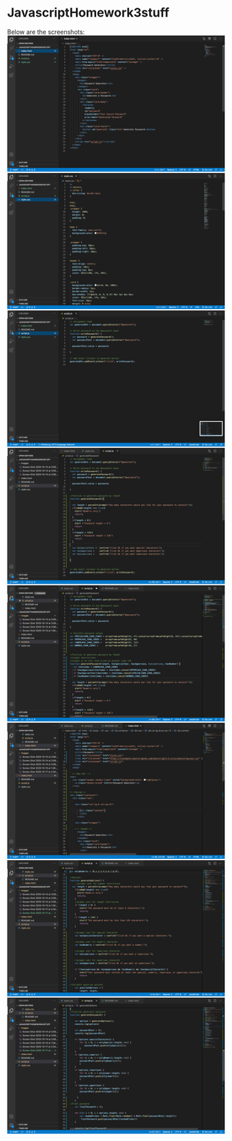 # JavascriptHomework3stuff


Below are the screenshots:
![](images/Screen%20Shot%202020-10-14%20at%203.59.39%20PM.png)
![](images/Screen%20Shot%202020-10-14%20at%203.59.51%20PM.png)
![](images/Screen%20Shot%202020-10-14%20at%203.59.56%20PM.png)
![](images/Screen%20Shot%202020-10-15%20at%201.56.33%20PM.png)
![](images/Screen%20Shot%202020-10-17%20at%204.34.19%20PM.png)
![](images/Screen%20Shot%202020-10-17%20at%209.50.03%20PM.png)
![](images/Screen%20Shot%202020-10-17%20at%2010.44.38%20PM.png)
![](images/Screen%20Shot%202020-10-17%20at%2010.44.59%20PM.png)